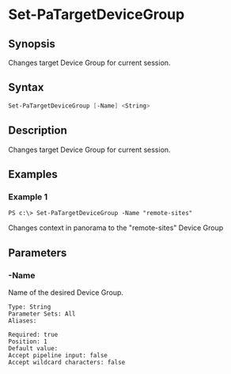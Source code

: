 # Set-PaTargetDeviceGroup

## Synopsis

Changes target Device Group for current session.

## Syntax


```powershell
Set-PaTargetDeviceGroup [-Name] <String> 
```

## Description

Changes target Device Group for current session.

## Examples

### Example 1

```
PS c:\> Set-PaTargetDeviceGroup -Name "remote-sites"
```


Changes context in panorama to the "remote-sites" Device Group










## Parameters

### -Name

Name of the desired Device Group.

```asciidoc
Type: String
Parameter Sets: All
Aliases: 

Required: true
Position: 1
Default value: 
Accept pipeline input: false
Accept wildcard characters: false
```


